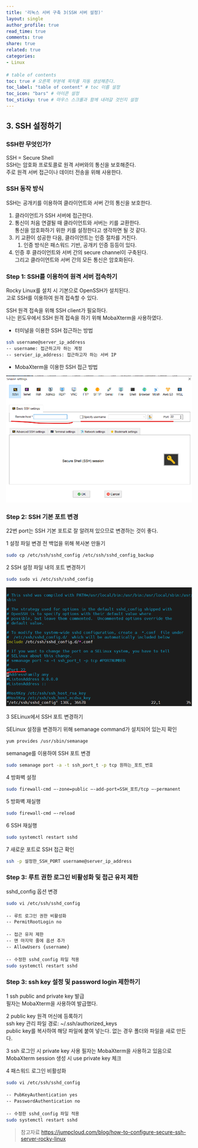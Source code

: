```yaml
---
title: '리눅스 서버 구축 3(SSH 서버 설정)'
layout: single
author_profile: true
read_time: true
comments: true
share: true
related: true
categories:
- Linux

# table of contents
toc: true # 오른쪽 부분에 목차를 자동 생성해준다.
toc_label: "table of content" # toc 이름 설정
toc_icon: "bars" # 아이콘 설정
toc_sticky: true # 마우스 스크롤과 함께 내려갈 것인지 설정
---
```



## 3. SSH 설정하기

### SSH란 무엇인가?

SSH = Secure Shell  
SSH는 암호화 프로토콜로 원격 서버와의 통신을 보호해준다.  
주로 원격 서버 접근이나 데이터 전송을 위해 사용한다.

### SSH 동작 방식

SSH는 공개키를 이용하여 클라이언트와 서버 간의 통신을 보호한다.

1. 클라이언트가 SSH 서버에 접근한다.
2. 통신이 처음 연결될 때 클라이언트와 서버는 키를 교환한다.  
    통신을 암호화하기 위한 키를 설정한다고 생각하면 될 것 같다.
3. 키 교환이 성공한 다음, 클라이언트는 인증 절차를 거친다.
   1.  인증 방식은 패스워드 기반, 공개키 인증 등등이 있다.
4.  인증 후 클라이언트와 서버 간의 secure channel이 구축된다.  
    그리고 클라이언트와 서버 간의 모든 통신은 암호화된다.

### Step 1: SSH를 이용하여 원격 서버 접속하기

Rocky Linux를 설치 시 기본으로 OpenSSH가 설치된다.  
고로 SSH를 이용하여 원격 접속할 수 있다.

SSH 원격 접속을 위해 SSH client가 필요하다.  
나는 윈도우에서 SSH 원격 접속을 하기 위해 MobaXterm을 사용하였다.

- 터미널을 이용한 SSH 접근하는 방법

``` bash
ssh username@server_ip_address
-- username: 접근하고자 하는 계정
-- servier_ip_address: 접근하고자 하는 서버 IP
```

- MobaXterm을 이용한 SSH 접근 방법

![MobaXterm](/assets/images/linux/ssh1.png "MobaXterm을 이용한 SSH 접근 방법")

### Step 2: SSH 기본 포트 변경

22번 port는 SSH 기본 포트로 잘 알려져 있으므로 변경하는 것이 좋다.  

1 설정 파일 변경 전 백업을 위해 복사본 만들기

``` bash
sudo cp /etc/ssh/sshd_config /etc/ssh/sshd_config_backup
```

2 SSH 설정 파일 내의 포트 변경하기

``` bash
sudo sudo vi /etc/ssh/sshd_config
```

![Modify SSH Port](/assets/images/linux/ssh2.png "SSH 포트 변경")

3 SELinux에서 SSH 포트 변경하기

SELinux 설정을 변경하기 위해 semanage command가 설치되어 있는지 확인

``` bash
yum provides /usr/sbin/semanage
```

semanage를 이용하여 SSH 포트 변경

``` bash
sudo semanage port -a -t ssh_port_t -p tcp 원하는_포트_번호
```

4 방화벽 설정

``` bash
sudo firewall-cmd –-zone=public –-add-port=SSH_포트/tcp –-permanent
```

5 방화벽 재실행

```bash
sudo firewall-cmd –-reload
```

6 SSH 재실행

```bash
sudo systemctl restart sshd
```

7 새로운 포트로 SSH 접근 확인

```bash
ssh -p 설정한_SSH_PORT username@server_ip_address
```

### Step 3: 루트 권한 로그인 비활성화 및 접근 유저 제한

sshd_config 옵션 변경

```bash
sudo vi /etc/ssh/sshd_config

-- 루트 로그인 권한 비활성화
-- PermitRootLogin no

-- 접근 유저 제한
-- 맨 마지막 줄에 옵션 추가
-- AllowUsers {username}

-- 수정한 sshd_config 파일 적용
sudo systemctl restart sshd
```

### Step 3: ssh key 설정 및 password login 제한하기

1 ssh public and private key 발급  
  필자는 MobaXterm을 사용하여 발급했다.

2 public key 원격 머신에 등록하기  
ssh key 관리 파일 경로: ~/.ssh/authorized_keys  
public key를 복사하여 해당 파일에 붙여 넣는다.
없는 경우 폴더와 파일을 새로 만든다.

3 ssh 로그인 시 private key 사용
필자는 MobaXterm을 사용하고 있음으로 MobaXterm session 생성 시 use private key 체크

4 패스워드 로그인 비활성화

```bash
sudo vi /etc/ssh/sshd_config

-- PubKeyAuthentication yes
-- PasswordAuthentication no

-- 수정한 sshd_config 파일 적용
sudo systemctl restart sshd
```

>참고자료
<https://jumpcloud.com/blog/how-to-configure-secure-ssh-server-rocky-linux>